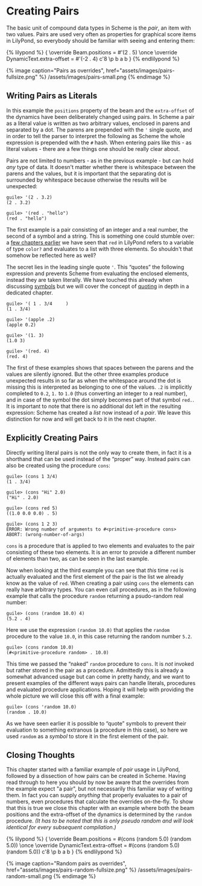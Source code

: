 # Creating Pairs

The basic unit of compound data types in Scheme is the *pair*, an item with two
values.  Pairs are used very often as properties for graphical score items in
LilyPond, so everybody should be familiar with seeing and entering them:

{% lilypond %}
{
  \override Beam.positions = #'(2 . 5)
  \once \override DynamicText.extra-offset = #'(-2 . 4)
  c'8 \p b a b
}
{% endlilypond %}

{% image
   caption="Pairs as overrides",
   href="assets/images/pairs-fullsize.png" %}
  /assets/images/pairs-small.png
{% endimage %}

## Writing Pairs as Literals

In this example the `positions` property of the beam and the `extra-offset` of
the dynamics have been deliberately changed using pairs. In Scheme a pair as a
literal value is written as two arbitrary values, enclosed in parens and
separated by a dot.  The parens are prepended with the `'` single quote, and in
order to tell the parser to interpret the following as Scheme the whole
expression is prepended with the `#` hash. When entering pairs like this - as
literal values - there are a few things one should be really clear about.

Pairs are not limited to numbers - as in the previous example - but can hold
*any* type of data.  It doesn't matter whether there is whitespace between the
parens and the values, but it is important that the separating dot is surrounded
by whitespace because otherwise the results will be unexpected:

```
guile> '(2 . 3.2)
(2 . 3.2)

guile> '(red . "hello")
(red . "hello")
```

The first example is a pair consisting of an integer and a real number, the
second of a symbol and a string.  This is something one could stumble over: a
[few chapters earlier](../symbols.html) we have seen that `red` in LilyPond
refers to a variable of type `color?` and evaluates to a list with three
elements.  So shouldn't that somehow be reflected here as well?

The secret lies in the leading single quote `'`. This “quotes” the following
expression and prevents Scheme from evaluating the enclosed elements, instead
they are taken literally. We have touched this already when discussing
[symbols](../symbols.html) but we will cover the concept of
[quoting](../../quoting.html) in depth in a dedicated chapter.

```
guile> '( 1 . 3/4     )
(1 . 3/4)

guile> '(apple .2)
(apple 0.2)

guile> '(1. 3)
(1.0 3)

guile> '(red. 4)
(red. 4)
```

The first of these examples shows that spaces between the parens and the values
are silently ignored. But the other three examples produce unexpected results in
so far as when the whitespace around the dot is missing this is interpreted as
belonging to one of the values. `.2` is implicitly completed to `0.2`, `1.` to
`1.0` (thus converting an integer to a real number), and in case of the symbol
the dot simply becomes part of that symbol `red.`.  It is important to note that
there is no additional dot left in the resulting expression: Scheme has created
a *list* now instead of a *pair*. We leave this distinction for now and will get
back to it in the next chapter.

## Explicitly Creating Pairs

Directly writing literal pairs is not the only way to create them, in fact it is
a shorthand that can be used instead of the “proper” way.  Instead pairs can
also be created using the procedure `cons`:

```
guile> (cons 1 3/4)
(1 . 3/4)

guile> (cons "Hi" 2.0)
("Hi" . 2.0)

guile> (cons red 5)
((1.0 0.0 0.0) . 5)

guile> (cons 1 2 3)
ERROR: Wrong number of arguments to #<primitive-procedure cons>
ABORT: (wrong-number-of-args)
```

`cons` is a procedure that is applied to two elements and evaluates to the pair
consisting of these two elements.  It is an error to provide a different number
of elements than two, as can be seen in the last example.

Now when looking at the third example you can see that *this* time `red` is
actually evaluated and the first element of the pair is the list we already know
as the value of `red`.  When creating a pair using `cons` the elements can
really have arbitrary types.  You can even call procedures, as in the following
example that calls the procedure `random` returning a psudo-random real number:

```
guile> (cons (random 10.0) 4)
(5.2 . 4)
```

Here we use the expression `(random 10.0)` that applies the `random` procedure
to the value `10.0`, in this case returning the random number `5.2`.

```
guile> (cons random 10.0)
(#<primitive-procedure random> . 10.0)
```

This time we passed the “naked” `random` procedure to `cons`.  It is *not*
invoked but rather stored in the pair as a procedure.  Admittedly this is
already a somewhat advanced usage but can come in pretty handy, and we want to
present examples of the different ways pairs can handle literals, procedures and
evaluated procedure applications.  Hoping it will help with providing the whole
picture we will close this off with a final example:

```
guile> (cons 'random 10.0)
(random . 10.0)
```

As we have seen earlier it is possible to “quote” symbols to prevent their
evaluation to something extranous (a procedure in this case), so here we used
`random` as a *symbol* to store it in the first element of the pair.

## Closing Thoughts

This chapter started with a familiar example of *pair* usage in LilyPond,
followed by a dissection of how pairs can be created in Scheme.  Having read
through to here you should by now be aware that the overrides from the example
expect "a pair", but not necessarily this familiar way of writing them.  In fact
you can supply *anything* that properly evaluates to a pair of numbers, even
procedures that calculate the overrides on-the-fly.  To show that this is true
we close this chapter with an example where both the beam positions and the
extra-offset of the dynamics is determined by the `random` procedure. *(It has
to be noted that this is only pseudo random and will look identical for every
subsequent compilation.)*

{% lilypond %}
{
  \override Beam.positions = #(cons (random 5.0) (random 5.0))
  \once \override DynamicText.extra-offset = #(cons (random 5.0) (random 5.0))
  c'8 \p b a b
}
{% endlilypond %}

{% image
   caption="Random pairs as overrides",
   href="assets/images/pairs-random-fullsize.png" %}
  /assets/images/pairs-random-small.png
{% endimage %}
